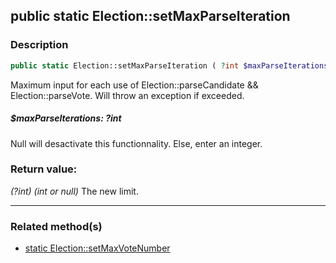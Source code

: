 ## public static Election::setMaxParseIteration

### Description    

```php
public static Election::setMaxParseIteration ( ?int $maxParseIterations ) : ?int
```

Maximum input for each use of Election::parseCandidate && Election::parseVote. Will throw an exception if exceeded.
    

##### **$maxParseIterations:** *?int*   
Null will desactivate this functionnality. Else, enter an integer.    


### Return value:   

*(?int)* *(int or null)* The new limit.


---------------------------------------

### Related method(s)      

* [static Election::setMaxVoteNumber](../Election%20Class/public%20static%20Election--setMaxVoteNumber.md)    
